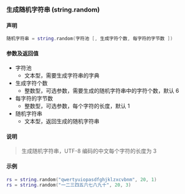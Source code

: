 ### 生成随机字符串 \(**string\.random**\)


#### 声明
```lua
随机字符串 = string.random(字符池 [, 生成字符个数, 每字符的字节数 ])
```


#### 参数及返回值
- 字符池
    - 文本型，需要生成字符串的字典
- 生成字符个数
    - 整数型，可选参数，需要生成的随机字符串中的字符个数，默认 6
- 每字符的字节数
    - 整数型，可选参数，每个字符的长度，默认 1
- 随机字符串
    - 文本型，返回生成的随机字符串


#### 说明
> 生成随机字符串，UTF\-8 编码的中文每个字符的长度为 3  


#### 示例  
```lua
rs = string.random("qwertyuiopasdfghjklzxcvbnm", 20, 1)
rs = string.random("一二三四五六七八九十", 20, 3)
```

